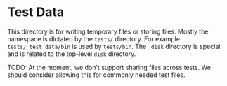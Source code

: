 # Test Data

This directory is for writing temporary files or storing files. Mostly the namespace is dictated by
the `tests/` directory. For example `tests/_test_data/bin` is used by `tests/bin`.
The `_disk` directory is special and is related to the top-level `disk` directory.

TODO: At the moment, we don't support sharing files across tests. We should consider allowing
this for commonly needed test files.
